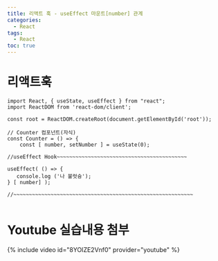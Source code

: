 ```yaml
---
title: 리액트 훅 - useEffect 마운트[number] 관계
categories:
  - React
tags:
  - React
toc: true
---
```

# 리액트훅 
```
import React, { useState, useEffect } from "react";
import ReactDOM from 'react-dom/client';

const root = ReactDOM.createRoot(document.getElementById('root'));

// Counter 컴포넌트(자식)
const Counter = () => {
    const [ number, setNumber ] = useState(0);

//useEffect Hook~~~~~~~~~~~~~~~~~~~~~~~~~~~~~~~~~~~~~~~~~~

useEffect( () => {
   console.log ('나 불럿슝'); 
} [ number] );

//~~~~~~~~~~~~~~~~~~~~~~~~~~~~~~~~~~~~~~~~~~~~~~~~~~~~~~~~~~


```
# Youtube 실습내용 첨부
{% include video id="8YOIZE2Vnf0" provider="youtube" %}

